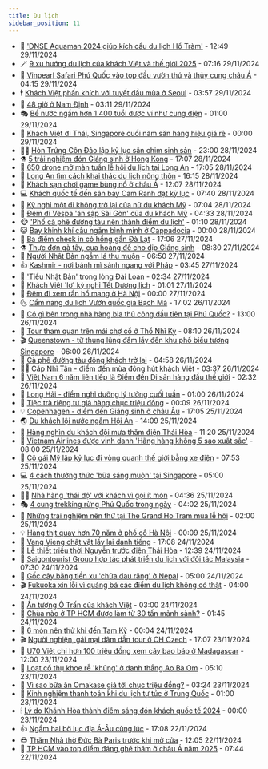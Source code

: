 ```yaml
---
title: Du lịch
sidebar_position: 11
---
```


<!-- vnexpress-du-lich:START -->
- 💂 [&#39;DNSE Aquaman 2024 giúp kích cầu du lịch Hồ Tràm&#39;](https://vnexpress.net/dnse-aquaman-2024-giup-kich-cau-du-lich-ho-tram-4822051.html) - 12:49 29/11/2024
- 🪄 [9 xu hướng du lịch của khách Việt và thế giới 2025](https://vnexpress.net/9-xu-huong-du-lich-cua-khach-viet-va-the-gioi-2025-4821489.html) - 07:16 29/11/2024
- 🦅 [Vinpearl Safari Phú Quốc vào top đầu vườn thú và thủy cung châu Á](https://vnexpress.net/vinpearl-safari-phu-quoc-vao-top-dau-vuon-thu-va-thuy-cung-chau-a-4821760.html) - 04:15 29/11/2024
- 🕴 [Khách Việt phấn khích với tuyết đầu mùa ở Seoul](https://vnexpress.net/khach-viet-phan-khich-voi-tuyet-dau-mua-o-seoul-4821687.html) - 03:57 29/11/2024
- 👀 [48 giờ ở Nam Định](https://vnexpress.net/48-gio-o-nam-dinh-4821262.html) - 03:11 29/11/2024
- 🎭 [Bể nước ngầm hơn 1.400 tuổi được ví như cung điện](https://vnexpress.net/be-nuoc-ngam-hon-1-400-tuoi-duoc-vi-nhu-cung-dien-4816656.html) - 01:00 29/11/2024
- 🦒 [Khách Việt đi Thái, Singapore cuối năm săn hàng hiệu giá rẻ](https://vnexpress.net/khach-viet-di-thai-singapore-cuoi-nam-san-hang-hieu-gia-re-4821611.html) - 00:00 29/11/2024
- 👨‍🏫 [Hòn Trứng Côn Đảo lập kỷ lục sân chim sinh sản](https://vnexpress.net/hon-trung-con-dao-4821652.html) - 23:00 28/11/2024
- ⚗️ [5 trải nghiệm đón Giáng sinh ở Hong Kong](https://vnexpress.net/5-trai-nghiem-don-giang-sinh-o-hong-kong-4820674.html) - 17:07 28/11/2024
- 🥸 [650 drone mở màn tuần lễ hội du lịch tại Long An](https://vnexpress.net/650-drone-mo-man-tuan-le-hoi-du-lich-tai-long-an-4821653.html) - 17:05 28/11/2024
- 🤠 [Long An tìm cách khai thác du lịch nông thôn](https://vnexpress.net/long-an-tim-cach-khai-thac-du-lich-nong-thon-4821539.html) - 16:15 28/11/2024
- 🚀 [Khách sạn chơi game bùng nổ ở châu Á](https://vnexpress.net/khach-san-choi-game-bung-no-o-chau-a-4821348.html) - 12:07 28/11/2024
- 💻 [Khách quốc tế đến sân bay Cam Ranh đạt kỷ lục](https://vnexpress.net/khach-quoc-te-den-san-bay-cam-ranh-dat-ky-luc-4821430.html) - 07:40 28/11/2024
- 💼 [Kỳ nghỉ một đi không trở lại của nữ du khách Mỹ](https://vnexpress.net/ky-nghi-mot-di-khong-tro-lai-cua-nu-du-khach-my-4821321.html) - 07:04 28/11/2024
- 🤡 [Đêm đi Vespa &#39;ăn sập Sài Gòn&#39; của du khách Mỹ](https://vnexpress.net/dem-di-vespa-an-sap-sai-gon-cua-du-khach-my-4820144.html) - 04:33 28/11/2024
- 🐵 [&#39;Phố cà phê đường tàu nên thành điểm du lịch&#39;](https://vnexpress.net/pho-ca-phe-duong-tau-nen-thanh-diem-du-lich-4820993.html) - 01:10 28/11/2024
- 😺 [Bay khinh khí cầu ngắm bình minh ở Cappadocia](https://vnexpress.net/bay-khinh-khi-cau-ngam-binh-minh-o-cappadocia-4816282.html) - 00:00 28/11/2024
- 🌈 [Ba điểm check in cỏ hồng gần Đà Lạt](https://vnexpress.net/ba-diem-check-in-co-hong-gan-da-lat-4820539.html) - 17:06 27/11/2024
- ⚗️ [Thực đơn gà tây, cua hoàng đế cho dịp Giáng sinh](https://vnexpress.net/thuc-don-ga-tay-cua-hoang-de-cho-dip-giang-sinh-4821049.html) - 08:30 27/11/2024
- 👀 [Người Nhật Bản ngắm lá thu muộn](https://vnexpress.net/nguoi-nhat-ban-ngam-la-thu-muon-4820985.html) - 06:50 27/11/2024
- 👍 [Kashmir - nơi bánh mì sánh ngang với Pháp](https://vnexpress.net/kashmir-noi-banh-mi-sanh-ngang-voi-phap-4820722.html) - 03:45 27/11/2024
- 💄 [&#39;Tiểu Nhật Bản&#39; trong lòng Đài Loan](https://vnexpress.net/tieu-nhat-ban-trong-long-dai-loan-4819630.html) - 02:34 27/11/2024
- 🥷 [Khách Việt &#39;lơ&#39; kỳ nghỉ Tết Dương lịch](https://vnexpress.net/khach-viet-lo-ky-nghi-tet-duong-lich-4820617.html) - 01:01 27/11/2024
- 📝 [Đêm đi xem rắn hổ mang ở Hà Nội](https://vnexpress.net/dem-di-xem-ran-ho-mang-o-ha-noi-4820042.html) - 00:00 27/11/2024
- 🌜 [Cẩm nang du lịch Vườn quốc gia Bạch Mã](https://vnexpress.net/cam-nang-du-lich-vuon-quoc-gia-bach-ma-4817811.html) - 17:02 26/11/2024
- 📝 [Có gì bên trong nhà hàng bia thủ công đầu tiên tại Phú Quốc?](https://vnexpress.net/co-gi-ben-trong-nha-hang-bia-thu-cong-dau-tien-tai-phu-quoc-4820655.html) - 13:00 26/11/2024
- 🧰 [Tour tham quan trên mái chợ cổ ở Thổ Nhĩ Kỳ](https://vnexpress.net/tour-tham-quan-tren-mai-cho-co-o-tho-nhi-ky-4820126.html) - 08:10 26/11/2024
- 🎬 [Queenstown - từ thung lũng đầm lầy đến khu phố biểu tượng Singapore](https://vnexpress.net/queenstown-tu-thung-lung-dam-lay-den-khu-pho-bieu-tuong-singapore-4807465.html) - 06:00 26/11/2024
- 🧐 [Cà phê đường tàu đông khách trở lại](https://vnexpress.net/ca-phe-duong-tau-dong-khach-tro-lai-4820027.html) - 04:58 26/11/2024
- 👨‍🏫 [Cáp Nhĩ Tân - điểm đến mùa đông hút khách Việt](https://vnexpress.net/cap-nhi-tan-diem-den-mua-dong-hut-khach-viet-4819941.html) - 03:37 26/11/2024
- 🦣 [Việt Nam 6 năm liên tiếp là Điểm đến Di sản hàng đầu thế giới](https://vnexpress.net/viet-nam-6-nam-lien-tiep-la-diem-den-di-san-hang-dau-the-gioi-4820364.html) - 02:32 26/11/2024
- 🌋 [Long Hải - điểm nghỉ dưỡng lý tưởng cuối tuần](https://vnexpress.net/long-hai-diem-nghi-duong-ly-tuong-cuoi-tuan-4820040.html) - 01:00 26/11/2024
- 🦄 [Tiệc trà riêng tư giá hàng chục triệu đồng](https://vnexpress.net/tiec-tra-rieng-tu-gia-hang-chuc-trieu-dong-4818771.html) - 00:09 26/11/2024
- 💡 [Copenhagen - điểm đến Giáng sinh ở châu Âu](https://vnexpress.net/copenhagen-diem-den-giang-sinh-o-chau-au-4820107.html) - 17:05 25/11/2024
- 🌏 [Du khách lội nước ngắm Hội An](https://vnexpress.net/du-khach-loi-nuoc-ngam-hoi-an-4820271.html) - 14:09 25/11/2024
- 💂 [Hàng nghìn du khách đội mưa thăm điện Thái Hòa](https://vnexpress.net/hang-nghin-du-khach-doi-mua-tham-dien-thai-hoa-4820244.html) - 11:20 25/11/2024
- 🤩 [Vietnam Airlines được vinh danh &#39;Hãng hàng không 5 sao xuất sắc&#39;](https://vnexpress.net/vietnam-airlines-duoc-vinh-danh-hang-hang-khong-5-sao-xuat-sac-4820067.html) - 08:00 25/11/2024
- 💪 [Cô gái Mỹ lập kỷ lục đi vòng quanh thế giới bằng xe điện](https://vnexpress.net/co-gai-my-lap-ky-luc-di-vong-quanh-the-gioi-bang-xe-dien-4820012.html) - 07:53 25/11/2024
- 💻 [4 cách thưởng thức &#39;bữa sáng muộn&#39; tại Singapore](https://vnexpress.net/4-cach-thuong-thuc-bua-sang-muon-tai-singapore-4809185.html) - 05:00 25/11/2024
- 🧑‍💻 [Nhà hàng &#39;thái độ&#39; với khách vì gọi ít món](https://vnexpress.net/nha-hang-thai-do-voi-khach-vi-goi-it-mon-4819951.html) - 04:36 25/11/2024
- 🎭 [4 cung trekking rừng Phú Quốc trong ngày](https://vnexpress.net/4-cung-trekking-rung-phu-quoc-trong-ngay-4818851.html) - 04:02 25/11/2024
- 🧐 [Những trải nghiệm nên thử tại The Grand Ho Tram mùa lễ hội](https://vnexpress.net/nhung-trai-nghiem-nen-thu-tai-the-grand-ho-tram-mua-le-hoi-4817945.html) - 02:00 25/11/2024
- 💡 [Hàng thịt quay hơn 70 năm ở phố cổ Hà Nội](https://vnexpress.net/hang-thit-quay-hon-70-nam-o-pho-co-ha-noi-4817985.html) - 00:09 25/11/2024
- 🌊 [Vang Vieng chật vật lấy lại danh tiếng](https://vnexpress.net/vang-vieng-chat-vat-lay-lai-danh-tieng-4819706.html) - 17:08 24/11/2024
- 🎃 [Lễ thiết triều thời Nguyễn trước điện Thái Hòa](https://vnexpress.net/le-thiet-trieu-thoi-nguyen-truoc-dien-thai-hoa-4819634.html) - 12:39 24/11/2024
- 🧠 [Saigontourist Group hợp tác phát triển du lịch với đối tác Malaysia](https://vnexpress.net/saigontourist-group-hop-tac-phat-trien-du-lich-voi-doi-tac-malaysia-4819783.html) - 07:30 24/11/2024
- 💄 [Gốc cây bằng tiền xu &#39;chữa đau răng&#39; ở Nepal](https://vnexpress.net/goc-cay-bang-tien-xu-chua-dau-rang-o-nepal-4819715.html) - 05:00 24/11/2024
- 🎬 [Fukuoka xin lỗi vì quảng bá các điểm du lịch không có thật](https://vnexpress.net/fukuoka-xin-loi-vi-quang-ba-cac-diem-du-lich-khong-co-that-4819619.html) - 04:00 24/11/2024
- 🐻 [Ấn tượng Ô Trấn của khách Việt](https://vnexpress.net/an-tuong-o-tran-cua-khach-viet-4815147.html) - 03:00 24/11/2024
- 🌝 [Chùa nào ở TP HCM được làm từ 30 tấn mảnh sành?](https://vnexpress.net/chua-nao-o-tp-hcm-duoc-lam-tu-30-tan-manh-sanh-4819574.html) - 01:45 24/11/2024
- 🤩 [6 món nên thử khi đến Tam Kỳ](https://vnexpress.net/6-mon-nen-thu-khi-den-tam-ky-4816849.html) - 00:04 24/11/2024
- 🎬 [Người nghiện, gái mại dâm dẫn tour ở CH Czech](https://vnexpress.net/nguoi-nghien-gai-mai-dam-dan-tour-o-ch-czech-4819582.html) - 17:07 23/11/2024
- 🦩 [U70 Việt chi hơn 100 triệu đồng xem cây bao báp ở Madagascar](https://vnexpress.net/u70-viet-chi-hon-100-trieu-dong-xem-cay-bao-bap-o-madagascar-4819492.html) - 12:00 23/11/2024
- 🦍 [Loạt cổ thụ khoe rễ &#39;khủng&#39; ở danh thắng Ao Bà Om](https://vnexpress.net/loat-co-thu-khoe-re-khung-o-danh-thang-ao-ba-om-4819469.html) - 05:10 23/11/2024
- 👀 [Vì sao bữa ăn Omakase giá tới chục triệu đồng?](https://vnexpress.net/vi-sao-bua-an-omakase-gia-toi-chuc-trieu-dong-4801550.html) - 03:24 23/11/2024
- 🧰 [Kinh nghiệm thanh toán khi du lịch tự túc ở Trung Quốc](https://vnexpress.net/kinh-nghiem-thanh-toan-khi-du-lich-tu-tuc-o-trung-quoc-4817394.html) - 01:00 23/11/2024
- 🕯 [Lý do Khánh Hòa thành điểm sáng đón khách quốc tế 2024](https://vnexpress.net/ly-do-khanh-hoa-thanh-diem-sang-don-khach-quoc-te-2024-4818651.html) - 00:00 23/11/2024
- 👍 [Ngắm hai bờ lục địa Á-Âu cùng lúc](https://vnexpress.net/ngam-hai-bo-luc-dia-a-au-cung-luc-4817675.html) - 17:08 22/11/2024
- 😎 [Thăm Nhà thờ Đức Bà Paris trước khi mở cửa](https://vnexpress.net/tham-nha-tho-duc-ba-paris-truoc-khi-mo-cua-4819065.html) - 12:05 22/11/2024
- 🐘 [TP HCM vào top điểm đáng ghé thăm ở châu Á năm 2025](https://vnexpress.net/tp-hcm-vao-top-diem-dang-ghe-tham-o-chau-a-nam-2025-4819152.html) - 07:44 22/11/2024<!-- vnexpress-du-lich:END -->
